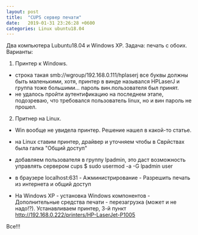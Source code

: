 ```yaml
---
layout: post
title:  "CUPS сервер печати"
date:   2019-01-31 23:26:28 +0600
categories: Linux ubuntu18.04
---
```


Два компьютера Lubuntu18.04 и Windows XP.
Задача: печать с обоих.
Варианты:
1. Принтер к Windows.
  - строка такая 
  smb://wgroup/192.168.0.111/hplaserj
  все буквы должны быть маленькими, хотя, принтер в винде
  назывался HPLaserJ и группа тоже большими...
  пароль вин.пользователя был принят.
  - не удалось пройти аутентификацию на последнем этапе,
  подозреваю, что требовался пользователь linux, но и вин пароль не прошел.
2. Притнер на Linux.
  - Win вообще не увидела принтер.
  Решение нашел в какой-то статье.
  
  - на Linux ставим принтер, драйвер и уточняем чтобы в Сврйствах была галка "Общий доступ"
  - добавляем пользователя в группу lpadmin, это даст возможность управлять сервером cups
  $ sudo usermod -a -G lpadmin user
  - в браузере localhost:631 - Ажминистрирование - Разрешить печать из интернета и общий доступ
  - На Windows XP - установка Windows компонентов - Дополнительные средства печати - перезагрузка (может и не надо!?).
  Устанавливаем принтер, 3-й пункт
  http://192.168.0.222/printers/HP-LaserJet-P1005
  
  Все!!!